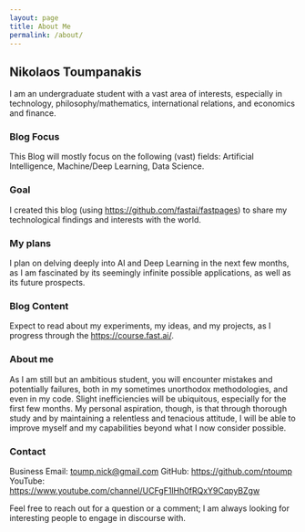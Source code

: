 ```yaml
---
layout: page
title: About Me
permalink: /about/
---
```


## Nikolaos Toumpanakis
I am an undergraduate student with a vast area of interests, especially in technology, philosophy/mathematics, international relations, and economics and finance.

### Blog Focus
This Blog will mostly focus on the following (vast) fields: Artificial Intelligence, Machine/Deep Learning, Data Science.

### Goal
I created this blog (using https://github.com/fastai/fastpages) to share my technological findings and interests with the world.

### My plans
I plan on delving deeply into AI and Deep Learning in the next few months, as I am fascinated by its seemingly infinite possible applications, as well as its future prospects.

### Blog Content
Expect to read about my experiments, my ideas, and my projects, as I progress through the https://course.fast.ai/. 

### About me
As I am still but an ambitious student, you will encounter mistakes and potentially failures, both in my sometimes unorthodox methodologies, and even in my code. Slight inefficiencies will be ubiquitous, especially for the first few months. My personal aspiration, though, is that through thorough study and by maintaining a relentless and tenacious attitude, I will be able to improve myself and my capabilities beyond what I now consider possible.

### Contact
Business Email: toump.nick@gmail.com
GitHub: https://github.com/ntoump
YouTube: https://www.youtube.com/channel/UCFgF1lHh0fRQxY9CqpyBZgw

Feel free to reach out for a question or a comment; I am always looking for interesting people to engage in discourse with. 
